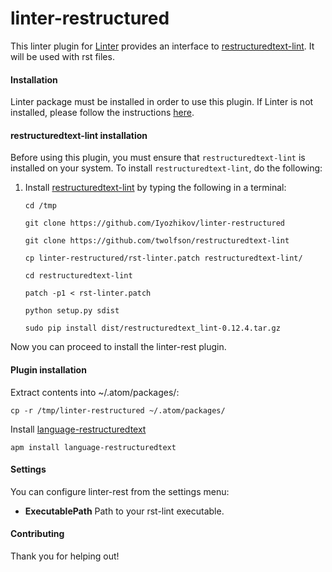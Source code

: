 linter-restructured
=========================

This linter plugin for [Linter](https://github.com/AtomLinter/Linter) provides an interface to [restructuredtext-lint](https://github.com/twolfson/restructuredtext-lint). It will be used with rst files.

#### Installation
Linter package must be installed in order to use this plugin. If Linter is not installed, please follow the instructions [here](https://github.com/AtomLinter/Linter).

#### restructuredtext-lint installation
Before using this plugin, you must ensure that `restructuredtext-lint` is installed on your system. To install `restructuredtext-lint`, do the following:

1. Install [restructuredtext-lint](https://github.com/twolfson/restructuredtext-lint) by typing the following in a terminal:
   ```
   cd /tmp

   git clone https://github.com/Iyozhikov/linter-restructured

   git clone https://github.com/twolfson/restructuredtext-lint

   cp linter-restructured/rst-linter.patch restructuredtext-lint/

   cd restructuredtext-lint

   patch -p1 < rst-linter.patch

   python setup.py sdist

   sudo pip install dist/restructuredtext_lint-0.12.4.tar.gz
   ```

Now you can proceed to install the linter-rest plugin.

#### Plugin installation
Extract contents into ~/.atom/packages/:
   ```
   cp -r /tmp/linter-restructured ~/.atom/packages/
   ```
Install [language-restructuredtext](https://atom.io/packages/language-restructuredtext)
   ```
   apm install language-restructuredtext
   ```
#### Settings
You can configure linter-rest from the settings menu:
* **ExecutablePath** Path to your rst-lint executable.

#### Contributing
Thank you for helping out!
